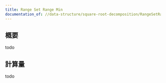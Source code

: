 ```yaml
---
title: Range Set Range Min
documentation_of: //data-structure/square-root-decomposition/RangeSetRangeMin.hpp
---
```


## 概要

todo

## 計算量
todo